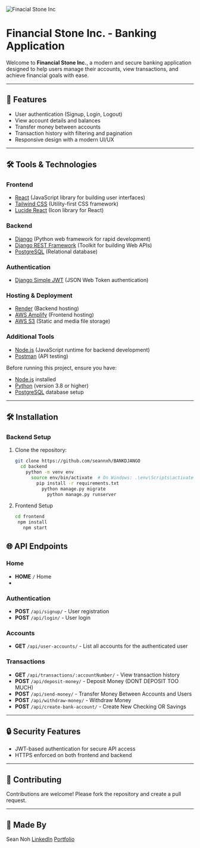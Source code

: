 ![Finacial Stone Inc](https://github.com/user-attachments/assets/f20f9681-a738-4d78-943e-a6c9c183d00b)


# Financial Stone Inc. - Banking Application

Welcome to **Financial Stone Inc.**, a modern and secure banking application designed to help users manage their accounts, view transactions, and achieve financial goals with ease.

---

## 🚀 Features

- User authentication (Signup, Login, Logout)
- View account details and balances
- Transfer money between accounts
- Transaction history with filtering and pagination
- Responsive design with a modern UI/UX

---

## 🛠️ Tools & Technologies

### **Frontend**
- [React](https://reactjs.org/) (JavaScript library for building user interfaces)
- [Tailwind CSS](https://tailwindcss.com/) (Utility-first CSS framework)
- [Lucide React](https://lucide.dev/docs/lucide-react/) (Icon library for React)

### **Backend**
- [Django](https://www.djangoproject.com/) (Python web framework for rapid development)
- [Django REST Framework](https://www.django-rest-framework.org/) (Toolkit for building Web APIs)
- [PostgreSQL](https://www.postgresql.org/) (Relational database)

### **Authentication**
- [Django Simple JWT](https://django-rest-framework-simplejwt.readthedocs.io/) (JSON Web Token authentication)

### **Hosting & Deployment**
- [Render](https://render.com/) (Backend hosting)
- [AWS Amplify](https://aws.amazon.com/amplify/) (Frontend hosting)
- [AWS S3](https://aws.amazon.com/s3/) (Static and media file storage)

### **Additional Tools**
- [Node.js](https://nodejs.org/) (JavaScript runtime for backend development)
- [Postman](https://www.postman.com/) (API testing)


Before running this project, ensure you have:

- [Node.js](https://nodejs.org/) installed
- [Python](https://www.python.org/) (version 3.8 or higher)
- [PostgreSQL](https://www.postgresql.org/) database setup

---

## 🛠️ Installation

### Backend Setup

1. Clone the repository:
   ```bash
   git clone https://github.com/seannxh/BANKDJANGO
     cd backend
       python -m venv env
         source env/bin/activate  # On Windows: .\env\Scripts\activate
           pip install -r requirements.txt
             python manage.py migrate
               python manage.py runserver
2. Frontend Setup
    ```bash
   cd frontend
     npm install
       npm start

## 🌐 API Endpoints

### Home
- **HOME** `/`  Home
- 
### Authentication
- **POST** `/api/signup/` - User registration
- **POST** `/api/login/` - User login

### Accounts
- **GET** `/api/user-accounts/` - List all accounts for the authenticated user

### Transactions
- **GET** `/api/transactions/:accountNumber/` - View transaction history
- **POST** `/api/deposit-money/` - Deposit Money (DONT DEPOSIT TOO MUCH)
- **POST** `/api/send-money/` - Transfer Money Between Accounts and Users
- **POST** `/api/withdraw-money/` - Withdraw Money
- **POST** `/api/create-bank-account/` - Create New Checking OR Savings


---

## 🔒 Security Features

- JWT-based authentication for secure API access
- HTTPS enforced on both frontend and backend

---

## 🤝 Contributing

Contributions are welcome! Please fork the repository and create a pull request.

---

## 📄 Made By

Sean Noh
[LinkedIn](https://www.linkedin.com/in/seannxh)
[Portfolio](https://seansportfolio.blog/)





  


